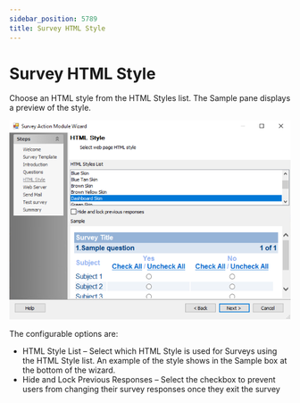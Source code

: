 ```yaml
---
sidebar_position: 5789
title: Survey HTML Style
---
```


# Survey HTML Style

Choose an HTML style from the HTML Styles list. The Sample pane displays a preview of the style.

![Survey Action Module Wizard HTML Style page](../../../../../../../static/images/AccessAnalyzer_12.0/Content/Resources/Images/EnterpriseAuditor/Admin/Action/Survey/HTMLStyle.png "Survey Action Module Wizard HTML Style page")

The configurable options are:

* HTML Style List – Select which HTML Style is used for Surveys using the HTML Style list. An example of the style shows in the Sample box at the bottom of the wizard.
* Hide and Lock Previous Responses – Select the checkbox to prevent users from changing their survey responses once they exit the survey